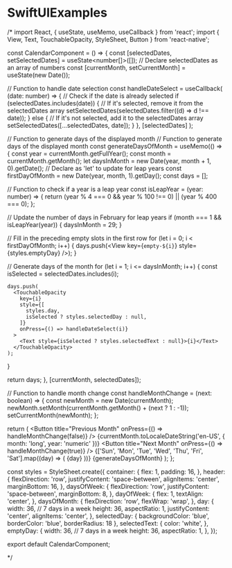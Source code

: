 # SwiftUIExamples

/*
import React, { useState, useMemo, useCallback } from 'react';
import { View, Text, TouchableOpacity, StyleSheet, Button } from 'react-native';

const CalendarComponent = () => {
  const [selectedDates, setSelectedDates] = useState<number[]>([]); // Declare selectedDates as an array of numbers
  const [currentMonth, setCurrentMonth] = useState(new Date());

  // Function to handle date selection
  const handleDateSelect = useCallback(
    (date: number) => {
      // Check if the date is already selected
      if (selectedDates.includes(date)) {
        // If it's selected, remove it from the selectedDates array
        setSelectedDates(selectedDates.filter((d) => d !== date));
      } else {
        // If it's not selected, add it to the selectedDates array
        setSelectedDates([...selectedDates, date]);
      }
    },
    [selectedDates]
  );

  // Function to generate days of the displayed month
  // Function to generate days of the displayed month
const generateDaysOfMonth = useMemo(() => {
  const year = currentMonth.getFullYear();
  const month = currentMonth.getMonth();
  let daysInMonth = new Date(year, month + 1, 0).getDate(); // Declare as 'let' to update for leap years
  const firstDayOfMonth = new Date(year, month, 1).getDay();
  const days = [];

  // Function to check if a year is a leap year
  const isLeapYear = (year: number) => {
    return (year % 4 === 0 && year % 100 !== 0) || (year % 400 === 0);
  };

  // Update the number of days in February for leap years
  if (month === 1 && isLeapYear(year)) {
    daysInMonth = 29;
  }

  // Fill in the preceding empty slots in the first row
  for (let i = 0; i < firstDayOfMonth; i++) {
    days.push(<View key={`empty-${i}`} style={styles.emptyDay} />);
  }

  // Generate days of the month
  for (let i = 1; i <= daysInMonth; i++) {
    const isSelected = selectedDates.includes(i);

    days.push(
      <TouchableOpacity
        key={i}
        style={[
          styles.day,
          isSelected ? styles.selectedDay : null,
        ]}
        onPress={() => handleDateSelect(i)}
      >
        <Text style={isSelected ? styles.selectedText : null}>{i}</Text>
      </TouchableOpacity>
    );
  }

  return days;
}, [currentMonth, selectedDates]);

  

  // Function to handle month change
  const handleMonthChange = (next: boolean) => {
    const newMonth = new Date(currentMonth);
    newMonth.setMonth(currentMonth.getMonth() + (next ? 1 : -1));
    setCurrentMonth(newMonth);
  };

  return (
    <View style={styles.container}>
      <View style={styles.header}>
        <Button title="Previous Month" onPress={() => handleMonthChange(false)} />
        <Text>{currentMonth.toLocaleDateString('en-US', { month: 'long', year: 'numeric' })}</Text>
        <Button title="Next Month" onPress={() => handleMonthChange(true)} />
      </View>
      <View style={styles.daysOfWeek}>
        {['Sun', 'Mon', 'Tue', 'Wed', 'Thu', 'Fri', 'Sat'].map((day) => (
          <Text key={day} style={styles.dayOfWeek}>
            {day}
          </Text>
        ))}
      </View>
      <View style={styles.daysOfMonth}>{generateDaysOfMonth}</View>
    </View>
  );
};

const styles = StyleSheet.create({
  container: {
    flex: 1,
    padding: 16,
  },
  header: {
    flexDirection: 'row',
    justifyContent: 'space-between',
    alignItems: 'center',
    marginBottom: 16,
  },
  daysOfWeek: {
    flexDirection: 'row',
    justifyContent: 'space-between',
    marginBottom: 8,
  },
  dayOfWeek: {
    flex: 1,
    textAlign: 'center',
  },
  daysOfMonth: {
    flexDirection: 'row',
    flexWrap: 'wrap',
  },
  day: {
    width: 36, // 7 days in a week
    height: 36,
    aspectRatio: 1,
    justifyContent: 'center',
    alignItems: 'center',
  },
  selectedDay: {
    backgroundColor: 'blue',
    borderColor: 'blue',
    borderRadius: 18
  },
  selectedText: {
    color: 'white',
  },
  emptyDay: {
    width: 36, // 7 days in a week
    height: 36,
    aspectRatio: 1,
  },
});

export default CalendarComponent;

*/
